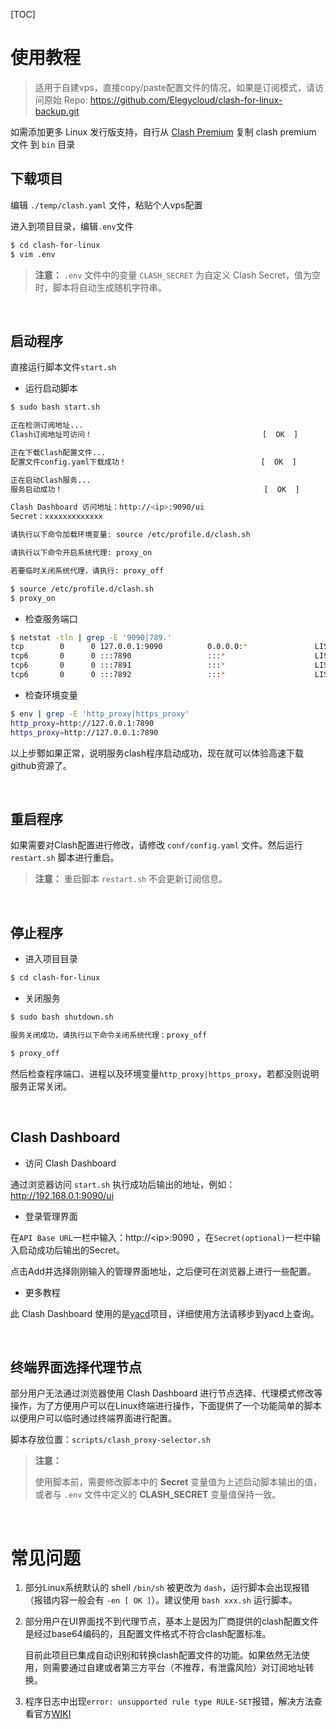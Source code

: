 [TOC]

# 使用教程

> 适用于自建vps，直接copy/paste配置文件的情况，如果是订阅模式，请访问原始 Repo: https://github.com/Elegycloud/clash-for-linux-backup.git

如需添加更多 Linux 发行版支持，自行从 [Clash Premium](https://github.com/DustinWin/clash_singbox-tools/tree/main/ClashPremium-release) 复制 clash premium 文件 到 `bin` 目录

## 下载项目

编辑 `./temp/clash.yaml` 文件，粘贴个人vps配置

进入到项目目录，编辑`.env`文件

```bash
$ cd clash-for-linux
$ vim .env
```

> **注意：** `.env` 文件中的变量 `CLASH_SECRET` 为自定义 Clash Secret，值为空时，脚本将自动生成随机字符串。

<br>

## 启动程序

直接运行脚本文件`start.sh`

- 运行启动脚本

```bash
$ sudo bash start.sh

正在检测订阅地址...
Clash订阅地址可访问！                                      [  OK  ]

正在下载Clash配置文件...
配置文件config.yaml下载成功！                              [  OK  ]

正在启动Clash服务...
服务启动成功！                                             [  OK  ]

Clash Dashboard 访问地址：http://<ip>:9090/ui
Secret：xxxxxxxxxxxxx

请执行以下命令加载环境变量: source /etc/profile.d/clash.sh

请执行以下命令开启系统代理: proxy_on

若要临时关闭系统代理，请执行: proxy_off

```

```bash
$ source /etc/profile.d/clash.sh
$ proxy_on
```

- 检查服务端口

```bash
$ netstat -tln | grep -E '9090|789.'
tcp        0      0 127.0.0.1:9090          0.0.0.0:*               LISTEN
tcp6       0      0 :::7890                 :::*                    LISTEN
tcp6       0      0 :::7891                 :::*                    LISTEN
tcp6       0      0 :::7892                 :::*                    LISTEN
```

- 检查环境变量

```bash
$ env | grep -E 'http_proxy|https_proxy'
http_proxy=http://127.0.0.1:7890
https_proxy=http://127.0.0.1:7890
```

以上步鄹如果正常，说明服务clash程序启动成功，现在就可以体验高速下载github资源了。

<br>

## 重启程序

如果需要对Clash配置进行修改，请修改 `conf/config.yaml` 文件。然后运行 `restart.sh` 脚本进行重启。

> **注意：**
> 重启脚本 `restart.sh` 不会更新订阅信息。

<br>

## 停止程序

- 进入项目目录

```bash
$ cd clash-for-linux
```

- 关闭服务

```bash
$ sudo bash shutdown.sh

服务关闭成功，请执行以下命令关闭系统代理：proxy_off

```

```bash
$ proxy_off
```

然后检查程序端口、进程以及环境变量`http_proxy|https_proxy`，若都没则说明服务正常关闭。


<br>

## Clash Dashboard

- 访问 Clash Dashboard

通过浏览器访问 `start.sh` 执行成功后输出的地址，例如：http://192.168.0.1:9090/ui

- 登录管理界面

在`API Base URL`一栏中输入：http://\<ip\>:9090 ，在`Secret(optional)`一栏中输入启动成功后输出的Secret。

点击Add并选择刚刚输入的管理界面地址，之后便可在浏览器上进行一些配置。

- 更多教程

此 Clash Dashboard 使用的是[yacd](https://github.com/haishanh/yacd)项目，详细使用方法请移步到yacd上查询。


<br>

## 终端界面选择代理节点

部分用户无法通过浏览器使用 Clash Dashboard 进行节点选择、代理模式修改等操作，为了方便用户可以在Linux终端进行操作，下面提供了一个功能简单的脚本以便用户可以临时通过终端界面进行配置。

脚本存放位置：`scripts/clash_proxy-selector.sh`

> **注意：**
>
> 使用脚本前，需要修改脚本中的 **Secret** 变量值为上述启动脚本输出的值，或者与 `.env` 文件中定义的 **CLASH_SECRET** 变量值保持一致。


<br>


# 常见问题

1. 部分Linux系统默认的 shell `/bin/sh` 被更改为 `dash`，运行脚本会出现报错（报错内容一般会有 `-en [ OK ]`）。建议使用 `bash xxx.sh` 运行脚本。

2. 部分用户在UI界面找不到代理节点，基本上是因为厂商提供的clash配置文件是经过base64编码的，且配置文件格式不符合clash配置标准。

   目前此项目已集成自动识别和转换clash配置文件的功能。如果依然无法使用，则需要通过自建或者第三方平台（不推荐，有泄露风险）对订阅地址转换。

3. 程序日志中出现`error: unsupported rule type RULE-SET`报错，解决方法查看官方[WIKI](https://github.com/Dreamacro/clash/wiki/FAQ#error-unsupported-rule-type-rule-set)
